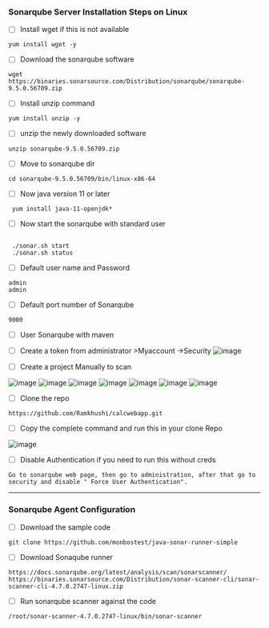 ### Sonarqube  Server Installation Steps on Linux 

- [ ] Install wget if this is not available
```
yum install wget -y
```
- [ ] Download the sonarqube software 
```
wget https://binaries.sonarsource.com/Distribution/sonarqube/sonarqube-9.5.0.56709.zip
```
- [ ] Install unzip command
```
yum install unzip -y
```
- [ ] unzip the newly downloaded software
```
unzip sonarqube-9.5.0.56709.zip
```
- [ ] Move to sonarqube dir
```
cd sonarqube-9.5.0.56709/bin/linux-x86-64
```
- [ ] Now java version 11 or later 
```
 yum install java-11-openjdk*
```

- [ ] Now start the sonarqube with standard user
```

 ./sonar.sh start
 ./sonar.sh status
```
  - [ ] Default user name and Password
```
admin
admin
```
- [ ] Default port number of Sonarqube
```
9000
```

- [ ] User Sonarqube with maven
- [ ] Create a token from administrator >Myaccount ->Security
![image](https://github.com/Ramkhushi/Learning-notes/assets/120269399/819173b2-86df-44e5-865f-7b98c72f61d1)


- [ ] Create a project Manually to scan

![image](https://github.com/Ramkhushi/Learning-notes/assets/120269399/20d8a4cb-d86d-44fe-ae2b-711a20e1be6c)
![image](https://github.com/Ramkhushi/Learning-notes/assets/120269399/d8f12bd8-3bbf-446a-b610-f5ebd5d78d5f)
![image](https://github.com/Ramkhushi/Learning-notes/assets/120269399/26fc0957-65d8-4571-a3db-07a71e3e0b3d)
![image](https://github.com/Ramkhushi/Learning-notes/assets/120269399/2c51173a-be9c-4c66-af27-000178f7718e)
![image](https://github.com/Ramkhushi/Learning-notes/assets/120269399/1fe53e02-f7c5-4ca9-bc87-6450e802c7f1)
![image](https://github.com/Ramkhushi/Learning-notes/assets/120269399/53c18537-6350-42b0-86c6-2374c0cfc3f0)
![image](https://github.com/Ramkhushi/Learning-notes/assets/120269399/86a74e94-9b41-447a-8d29-99f80574328a)

- [ ] Clone the repo

```
https://github.com/Ramkhushi/calcwebapp.git
```
- [ ] Copy the complete command and run this in your clone Repo


 ![image](https://github.com/Ramkhushi/Learning-notes/assets/120269399/157b4546-4ec8-40d8-9533-3c1717ad0305)



- [ ] Disable Authentication if you need to run this without creds
```
Go to sonarqube web page, then go to administration, after that go to security and disable " Force User Authentication".
````


------------------------------------
### Sonarqube Agent Configuration
- [ ] Download the sample code 
```
git clone https://github.com/monbostest/java-sonar-runner-simple
```

- [ ]  Download Sonaqube runner 
```
https://docs.sonarqube.org/latest/analysis/scan/sonarscanner/
https://binaries.sonarsource.com/Distribution/sonar-scanner-cli/sonar-scanner-cli-4.7.0.2747-linux.zip
```

 - [ ] Run sonarqube scanner against the code
```
/root/sonar-scanner-4.7.0.2747-linux/bin/sonar-scanner 
